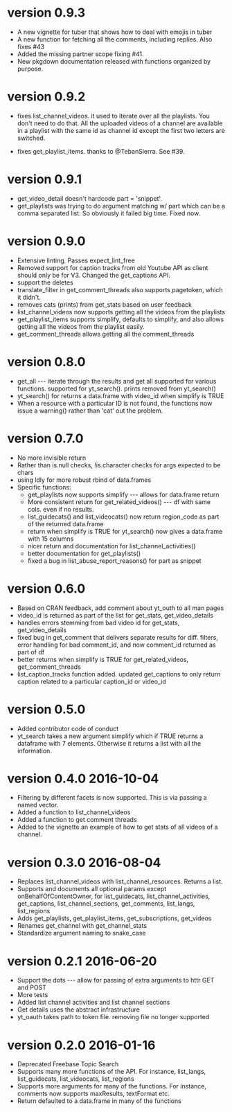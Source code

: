 # version 0.9.3

* A new vignette for tuber that shows how to deal with emojis in tuber
* A new function for fetching all the comments, including replies. Also fixes #43
* Added the missing partner scope fixing #41.
* New pkgdown documentation released with functions organized by purpose.

# version 0.9.2

* fixes list_channel_videos. it used to iterate over all the playlists. You don't need to do that. All the uploaded videos of a channel are available in a playlist with the same id as channel id except the first two letters are switched.

* fixes get_playlist_items. thanks to @TebanSierra. See #39.

# version 0.9.1

* get_video_detail doesn't hardcode part = 'snippet'. 
* get_playlists was trying to do argument matching w/ part which can be a comma separated list. So obviously it failed big time. Fixed now.

# version 0.9.0

* Extensive linting. Passes expect_lint_free
* Removed support for caption tracks from old Youtube API as client should only be for V3. Changed the get_captions API.
* support the deletes
* translate_filter in get_comment_threads also supports pagetoken, which it didn't.
* removes cats (prints) from get_stats based on user feedback
* list_channel_videos now supports getting all the videos from the playlists
* get_playlist_items supports simplify, defaults to simplify, and also allows getting all the videos from the playlist easily.
* get_comment_threads allows getting all the comment_threads

# version 0.8.0 

* get_all --- iterate through the results and get all supported for various functions. supported for yt_search(). prints removed from yt_search()
* yt_search() for returns a data.frame with video_id when simplify is TRUE
* When a resource with a particular ID is not found, the functions now issue a warning() rather than 'cat' out the problem.

# version 0.7.0 

* No more invisible return
* Rather than is.null checks, !is.character checks for args expected to be chars
* using ldly for more robust rbind of data.frames 
* Specific functions:
    * get_playlists now supports simplify --- allows for data.frame return 
    * More consistent return for get_related_videos() --- df with same cols. even if no results.
    * list_guidecats() and list_videocats() now return region_code as part of the returned data.frame
    * return when simplify is TRUE for yt_search() now gives a data.frame with 15 columns
    * nicer return and documentation for list_channel_activities()
    * better documentation for get_playlists()
    * fixed a bug in list_abuse_report_reasons() for part as snippet

# version 0.6.0 

* Based on CRAN feedback, add comment about yt_outh to all man pages
* video_id is returned as part of the list for get_stats, get_video_details
* handles errors stemming from bad video id for get_stats, get_video_details
* fixed bug in get_comment that delivers separate results for diff. filters, error handling for bad comment_id, and now comment_id returned as part of df 
* better returns when simplify is TRUE for get_related_videos, get_comment_threads
* list_caption_tracks function added. updated get_captions to only return caption related to a particular caption_id or video_id 

# version 0.5.0

* Added contributor code of conduct
* yt_search takes a new argument simplify which if TRUE returns a dataframe with 7 elements. Otherwise it returns a list with all the information.

# version 0.4.0 2016-10-04

* Filtering by different facets is now supported. This is via passing a named vector.
* Added a function to list_channel_videos
* Added a function to get comment threads
* Added to the vignette an example of how to get stats of all videos of a channel.

# version 0.3.0 2016-08-04

* Replaces list_channel_videos with list_channel_resources. Returns a list. 
* Supports and documents all optional params except onBehalfOfContentOwner, for list_guidecats, list_channel_activities, get_captions, list_channel_sections, get_comments, list_langs, list_regions
* Adds get_playlists, get_playlist_items, get_subscriptions, get_videos
* Renames get_channel with get_channel_stats
* Standardize argument naming to snake_case
 
# version 0.2.1 2016-06-20

* Support the dots --- allow for passing of extra arguments to httr GET and POST
* More tests
* Added list channel activities and list channel sections
* Get details uses the abstract infrastructure
* yt_oauth takes path to token file. removing file no longer supported

# version 0.2.0 2016-01-16

* Deprecated Freebase Topic Search
* Supports many more functions of the API. For instance, list_langs, list_guidecats, list_videocats, list_regions
* Supports more arguments for many of the functions. For instance, comments now supports maxResults, textFormat etc.
* Return defaulted to a data.frame in many of the functions
